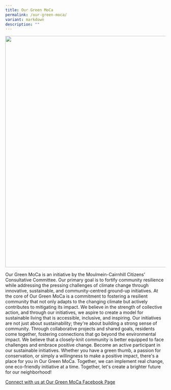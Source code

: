 ```yaml
---
title: Our Green MoCa
permalink: /our-green-moca/
variant: markdown
description: ""
---
```

<div class="isomer-image-wrapper">
<img style="width: 725px; color: rgb(0, 0, 0); font-family: system-ui, -apple-system, &quot;system-ui&quot;, &quot;Segoe UI&quot;, Roboto, Oxygen, Ubuntu, Cantarell, &quot;Open Sans&quot;, &quot;Helvetica Neue&quot;, sans-serif; font-size: medium; font-style: normal; font-variant-ligatures: normal; font-variant-caps: normal; font-weight: 400; letter-spacing: normal; orphans: 2; text-align: start; text-indent: 0px; text-transform: none; widows: 2; word-spacing: 0px; -webkit-text-stroke-width: 0px; white-space: normal; text-decoration-thickness: initial; text-decoration-style: initial; text-decoration-color: initial;" height="auto" width="100%" src="https://moca.sgp1.cdn.digitaloceanspaces.com/Volunteer%20with%20Us/6569c01107cc429c9bdf7f17_Our%2520Green%2520MoCa.webp">
</div>
<p>Our Green MoCa is an initiative by the Moulmein-Cairnhill Citizens' Consultative
Committee. Our primary goal is to fortify community resilience while addressing
the pressing challenges of climate change through innovative, sustainable,
and community-centred ground-up initiatives. At the core of Our Green MoCa
is a commitment to fostering a resilient community that not only adapts
to the changing climate but actively contributes to mitigating its impact.
We believe in the strength of collective action, and through our initiatives,
we aspire to create a model for sustainable living that is accessible,
inclusive, and inspiring. Our initiatives are not just about sustainability;
they're about building a strong sense of community. Through collaborative
projects and shared goals, residents come together, fostering connections
that go beyond the environmental impact. We believe that a closely-knit
community is better equipped to face challenges and embrace positive change.
Become an active participant in our sustainable initiatives. Whether you
have a green thumb, a passion for conservation, or simply a willingness
to make a positive impact, there's a place for you in Our Green MoCa. Together,
we can implement real change, one eco-friendly initiative at a time. Together,
let's create a brighter future for our neighborhood!</p>
<p></p>
<p><a href="https://facebook.com/OurGreenMoCa" rel="noopener noreferrer nofollow" target="_blank">Connect with us at Our Green MoCa Facebook Page</a>
</p>
<p></p>